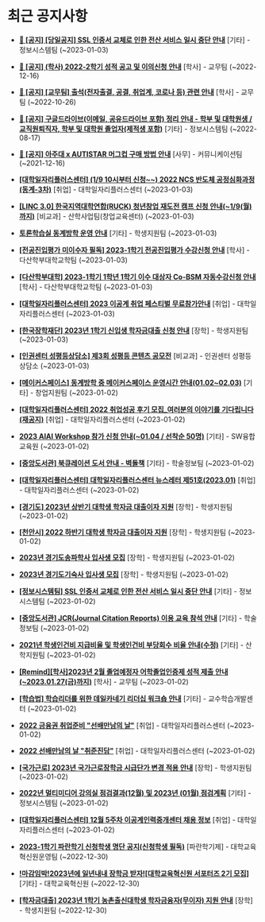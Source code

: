 # 최근 공지사항

* **[📌 [공지] [당일공지] SSL 인증서 교체로 인한 전산 서비스 일시 중단 안내](http://ajou.ac.kr/kr/ajou/notice.do?mode=view&amp;articleNo=208344&amp;article.offset=0&amp;articleLimit=30)**
 [기타] - 정보시스템팀 (~2023-01-03)

* **[📌 [공지] (학사) 2022-2학기 성적 공고 및 이의신청 안내](http://ajou.ac.kr/kr/ajou/notice.do?mode=view&amp;articleNo=207751&amp;article.offset=0&amp;articleLimit=30)**
 [학사] - 교무팀 (~2022-12-16)

* **[📌 [공지] [교무팀] 출석(전자출결, 공결, 취업계, 코로나 등) 관련 안내](http://ajou.ac.kr/kr/ajou/notice.do?mode=view&amp;articleNo=205552&amp;article.offset=0&amp;articleLimit=30)**
 [학사] - 교무팀 (~2022-10-26)

* **[📌 [공지] 구글드라이브(이메일, 공유드라이브 포함) 정리 안내 - 학부 및 대학원생 / 교직원퇴직자, 학부 및 대학원 졸업자(제적생 포함)](http://ajou.ac.kr/kr/ajou/notice.do?mode=view&amp;articleNo=202858&amp;article.offset=0&amp;articleLimit=30)**
 [기타] - 정보시스템팀 (~2022-08-17)

* **[📌 [공지] 아주대 x AUTISTAR 머그컵 구매 방법 안내](http://ajou.ac.kr/kr/ajou/notice.do?mode=view&amp;articleNo=147976&amp;article.offset=0&amp;articleLimit=30)**
 [사무] - 커뮤니케이션팀 (~2021-12-16)

* **[[대학일자리플러스센터] (1/9 10시부터 신청~~) 2022 NCS 반도체 공정심화과정 (동계-3차)](http://ajou.ac.kr/kr/ajou/notice.do?mode=view&amp;articleNo=208348&amp;article.offset=0&amp;articleLimit=30)**
 [취업] - 대학일자리플러스센터 (~2023-01-03)

* **[[LINC 3.0] 한국지역대학연합(RUCK) 청년창업 재도전 캠프 신청 안내(~1/9(월)까지)](http://ajou.ac.kr/kr/ajou/notice.do?mode=view&amp;articleNo=208346&amp;article.offset=0&amp;articleLimit=30)**
 [비교과] - 산학사업팀(창업교육센터) (~2023-01-03)

* **[토론학습실 동계방학 운영 안내](http://ajou.ac.kr/kr/ajou/notice.do?mode=view&amp;articleNo=208336&amp;article.offset=0&amp;articleLimit=30)**
 [기타] - 학생지원팀 (~2023-01-03)

* **[[전공진입평가 미이수자 필독] 2023-1학기 전공진입평가 수강신청 안내](http://ajou.ac.kr/kr/ajou/notice.do?mode=view&amp;articleNo=208332&amp;article.offset=0&amp;articleLimit=30)**
 [학사] - 다산학부대학교학팀 (~2023-01-03)

* **[[다산학부대학] 2023-1학기 1학년 1학기 이수 대상자 Co-BSM 자동수강신청 안내](http://ajou.ac.kr/kr/ajou/notice.do?mode=view&amp;articleNo=208331&amp;article.offset=0&amp;articleLimit=30)**
 [학사] - 다산학부대학교학팀 (~2023-01-03)

* **[[대학일자리플러스센터] 2023 이공계 취업 페스티벌 무료참가안내](http://ajou.ac.kr/kr/ajou/notice.do?mode=view&amp;articleNo=208323&amp;article.offset=0&amp;articleLimit=30)**
 [취업] - 대학일자리플러스센터 (~2023-01-03)

* **[[한국장학재단] 2023년 1학기 신입생 학자금대출 신청 안내](http://ajou.ac.kr/kr/ajou/notice.do?mode=view&amp;articleNo=208308&amp;article.offset=0&amp;articleLimit=30)**
 [장학] - 학생지원팀 (~2023-01-03)

* **[[인권센터 성평등상담소] 제3회 성평등 콘텐츠 공모전](http://ajou.ac.kr/kr/ajou/notice.do?mode=view&amp;articleNo=208305&amp;article.offset=0&amp;articleLimit=30)**
 [비교과] - 인권센터 성평등상담소 (~2023-01-03)

* **[[메이커스페이스] 동계방학 중 메이커스페이스 운영시간 안내(01.02~02.03)](http://ajou.ac.kr/kr/ajou/notice.do?mode=view&amp;articleNo=208297&amp;article.offset=0&amp;articleLimit=30)**
 [기타] - 창업지원팀 (~2023-01-02)

* **[[대학일자리플러스센터] 2022 취업성공 후기 모집_여러분의 이야기를 기다립니다(재공지)](http://ajou.ac.kr/kr/ajou/notice.do?mode=view&amp;articleNo=208295&amp;article.offset=0&amp;articleLimit=30)**
 [취업] - 대학일자리플러스센터 (~2023-01-02)

* **[2023 AIAI Workshop 참가 신청 안내(~01.04 / 선착순 50명)](http://ajou.ac.kr/kr/ajou/notice.do?mode=view&amp;articleNo=208290&amp;article.offset=0&amp;articleLimit=30)**
 [기타] - SW융합교육원 (~2023-01-02)

* **[[중앙도서관] 북큐레이션 도서 안내 - 벽돌책](http://ajou.ac.kr/kr/ajou/notice.do?mode=view&amp;articleNo=208288&amp;article.offset=0&amp;articleLimit=30)**
 [기타] - 학술정보팀 (~2023-01-02)

* **[[대학일자리플러스센터] 대학일자리플러스센터 뉴스레터 제51호(2023.01)](http://ajou.ac.kr/kr/ajou/notice.do?mode=view&amp;articleNo=208285&amp;article.offset=0&amp;articleLimit=30)**
 [취업] - 대학일자리플러스센터 (~2023-01-02)

* **[[경기도] 2023년 상반기 대학생 학자금 대출이자 지원](http://ajou.ac.kr/kr/ajou/notice.do?mode=view&amp;articleNo=208284&amp;article.offset=0&amp;articleLimit=30)**
 [장학] - 학생지원팀 (~2023-01-02)

* **[[천안시] 2022 하반기 대학생 학자금 대출이자 지원](http://ajou.ac.kr/kr/ajou/notice.do?mode=view&amp;articleNo=208283&amp;article.offset=0&amp;articleLimit=30)**
 [장학] - 학생지원팀 (~2023-01-02)

* **[2023년 경기도송파학사 입사생 모집](http://ajou.ac.kr/kr/ajou/notice.do?mode=view&amp;articleNo=208282&amp;article.offset=0&amp;articleLimit=30)**
 [장학] - 학생지원팀 (~2023-01-02)

* **[2023년 경기도기숙사 입사생 모집](http://ajou.ac.kr/kr/ajou/notice.do?mode=view&amp;articleNo=208281&amp;article.offset=0&amp;articleLimit=30)**
 [장학] - 학생지원팀 (~2023-01-02)

* **[[정보시스템팀] SSL 인증서 교체로 인한 전산 서비스 일시 중단 안내](http://ajou.ac.kr/kr/ajou/notice.do?mode=view&amp;articleNo=208280&amp;article.offset=0&amp;articleLimit=30)**
 [기타] - 정보시스템팀 (~2023-01-02)

* **[[중앙도서관] JCR(Journal Citation Reports) 이용 교육 참석 안내](http://ajou.ac.kr/kr/ajou/notice.do?mode=view&amp;articleNo=208278&amp;article.offset=0&amp;articleLimit=30)**
 [기타] - 학술정보팀 (~2023-01-02)

* **[2021년 학생인건비 지급비율 및 학생인건비 부당회수 비율 안내(수정)](http://ajou.ac.kr/kr/ajou/notice.do?mode=view&amp;articleNo=208275&amp;article.offset=0&amp;articleLimit=30)**
 [기타] - 산학지원팀 (~2023-01-02)

* **[[Remind][학사]2023년 2월 졸업예정자 어학졸업인증제 성적 제출 안내(~2023.01.27(금)까지)](http://ajou.ac.kr/kr/ajou/notice.do?mode=view&amp;articleNo=208274&amp;article.offset=0&amp;articleLimit=30)**
 [학사] - 교무팀 (~2023-01-02)

* **[[학습법] 학습리더를 위한 데일카네기 리더십 워크숍 안내](http://ajou.ac.kr/kr/ajou/notice.do?mode=view&amp;articleNo=208270&amp;article.offset=0&amp;articleLimit=30)**
 [기타] - 교수학습개발센터 (~2023-01-02)

* **[2022 금융권 취업준비 &quot;선배만남의 날&quot;](http://ajou.ac.kr/kr/ajou/notice.do?mode=view&amp;articleNo=208259&amp;article.offset=0&amp;articleLimit=30)**
 [취업] - 대학일자리플러스센터 (~2023-01-02)

* **[2022 선배만남의 날 &quot;취준진담&quot;](http://ajou.ac.kr/kr/ajou/notice.do?mode=view&amp;articleNo=208258&amp;article.offset=0&amp;articleLimit=30)**
 [취업] - 대학일자리플러스센터 (~2023-01-02)

* **[[국가근로] 2023년 국가근로장학금 시급단가 변경 적용 안내](http://ajou.ac.kr/kr/ajou/notice.do?mode=view&amp;articleNo=208257&amp;article.offset=0&amp;articleLimit=30)**
 [장학] - 학생지원팀 (~2023-01-02)

* **[2022년 멀티미디어 강의실 점검결과(12월) 및 2023년 (01월) 점검계획](http://ajou.ac.kr/kr/ajou/notice.do?mode=view&amp;articleNo=208250&amp;article.offset=0&amp;articleLimit=30)**
 [기타] - 정보시스템팀 (~2023-01-02)

* **[[대학일자리플러스센터] 12월 5주차 이공계인력중개센터 채용 정보](http://ajou.ac.kr/kr/ajou/notice.do?mode=view&amp;articleNo=208244&amp;article.offset=0&amp;articleLimit=30)**
 [취업] - 대학일자리플러스센터 (~2023-01-02)

* **[2023-1학기 파란학기 신청학생 명단 공지(신청학생 필독)](http://ajou.ac.kr/kr/ajou/notice.do?mode=view&amp;articleNo=208232&amp;article.offset=0&amp;articleLimit=30)**
 [파란학기제] - 대학교육혁신원운영팀 (~2022-12-30)

* **[!마감임박!2023년에 일년내내 장학금 받자![대학교육혁신원 서포터즈 2기 모집]](http://ajou.ac.kr/kr/ajou/notice.do?mode=view&amp;articleNo=208231&amp;article.offset=0&amp;articleLimit=30)**
 [기타] - 대학교육혁신원 (~2022-12-30)

* **[[학자금대출] 2023년 1학기 농촌출신대학생 학자금융자(무이자) 지원 안내](http://ajou.ac.kr/kr/ajou/notice.do?mode=view&amp;articleNo=208225&amp;article.offset=0&amp;articleLimit=30)**
 [장학] - 학생지원팀 (~2022-12-30)
